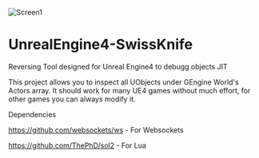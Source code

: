 ![Screen1](https://i.imgur.com/v6K9PNz.png)
# UnrealEngine4-SwissKnife
Reversing Tool designed for Unreal Engine4 to debugg objects JIT

This project allows you to inspect all UObjects under GEngine World's Actors array.
It should work for many UE4 games without much effort, for other games you can always modify it.


Dependencies

https://github.com/websockets/ws - For Websockets

https://github.com/ThePhD/sol2 - For Lua
